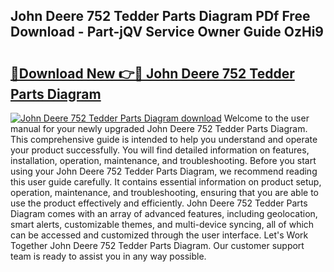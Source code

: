 ## John Deere 752 Tedder Parts Diagram PDf Free Download - Part-jQV Service Owner Guide OzHi9

# <h2><a href="http://dfkjd12.blite.top/?on=John+Deere+752+Tedder+Parts+Diagram">🔗Download New 👉🔴 John Deere 752 Tedder Parts Diagram</a></h2>

[![John Deere 752 Tedder Parts Diagram download](https://i.imgur.com/lujVjoI.png)](http://dfkjd12.blite.top/?on=John+Deere+752+Tedder+Parts+Diagram)
Welcome to the user manual for your newly upgraded John Deere 752 Tedder Parts Diagram. This comprehensive guide is intended to help you understand and operate your product successfully. You will find detailed information on features, installation, operation, maintenance, and troubleshooting. Before you start using your John Deere 752 Tedder Parts Diagram, we recommend reading this user guide carefully. It contains essential information on product setup, operation, maintenance, and troubleshooting, ensuring that you are able to use the product effectively and efficiently. John Deere 752 Tedder Parts Diagram comes with an array of advanced features, including geolocation, smart alerts, customizable themes, and multi-device syncing, all of which can be accessed and customized through the user interface. Let's Work Together John Deere 752 Tedder Parts Diagram. Our customer support team is ready to assist you in any way possible.
